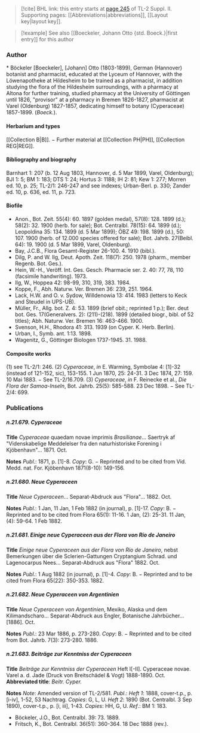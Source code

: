> [!cite] BHL link: this entry starts at [page 245](https://www.biodiversitylibrary.org/item/103859#page/255/mode/1up) of TL-2 Suppl. II.
> Supporting pages: [[Abbreviations|abbreviations]], [[Layout key|layout key]].

> [!example] See also [[Boeckeler, Johann Otto {std. Boeck.}|first entry]] for this author

### Author

\* Böckeler \[Boeckeler\], \[Johann\] Otto (1803-1899), German (Hannover) botanist and pharmacist, educated at the Lyceum of Hannover, with the Löwenapotheke at Hildesheim to be trained as a pharmacist, in addition studying the flora of the Hildesheim surroundings, with a pharmacy at Altona for further training, studied pharmacy at the University of Göttingen until 1826, "provisor" at a pharmacy in Bremen 1826-1827, pharmacist at Varel (Oldenburg) 1827-1857, dedicating himself to botany (Cyperaceae) 1857-1899. (*Boeck.*).

#### Herbarium and types

[[Collection B|B]]. − Further material at [[Collection PH|PH]], [[Collection REG|REG]].

#### Bibliography and biography

Barnhart 1: 207 (b. 12 Aug 1803, Hannover, d. 5 Mar 1899, Varel, Oldenburg); BJI 1: 5; BM 1: 183; DTS 1: 24; Hortus 3: 1188; IH 2: 81; Kew 1: 277; Morren ed. 10, p. 25; TL-2/1: 246-247 and see indexes; Urban-Berl. p. 330; Zander ed. 10, p. 636, ed. 11, p. 723.

#### Biofile

- Anon., Bot. Zeit. 55(4): 60. 1897 (golden medal), 57(8): 128. 1899 (d.); 58(2): 32. 1900 (herb. for sale); Bot. Centralbl. 78(15): 64. 1899 (d.); Leopoldina 35: 134. 1899 (d. 5 Mar 1899); ÖBZ 49: 198. 1899 (d.), 50: 107. 1900 (herb. of 12.000 species offered for sale); Bot. Jahrb. 27(Beibl. 64): 19. 1900 (d. 5 Mar 1899, Varel, Oldenburg).
- Bay, J.C.B., Flora Gesamt-Register 26-100. 4. 1910 (bibl.).
- Dilg, P. and W. Ilg, Deut. Apoth. Zeit. 118(7): 250. 1978 (pharm., member Regenb. Bot. Ges.).
- Hein, W.-H., Veröff. Int. Ges. Gesch. Pharmacie ser. 2. 40: 77, 78, 110 (facsimile handwriting). 1973.
- Ilg, W., Hoppea 42: 98-99, 310, 319, 383. 1984.
- Koppe, F., Abh. Naturw. Ver. Bremen 36: 239, 251. 1964.
- Lack, H.W. and O. v. Sydow, Willdenowia 13: 414. 1983 (letters to Keck and Steudel in UPS-UB).
- Müller, Fr., Allg. bot. Z. 4: 53. 1899 (brief obit.; reprinted 1 p.); Ber. deut bot. Ges. 17(Generalvers. 2): (211)-(218). 1899 (detailed biogr., bibl. of 52 titles); Abh. Naturw. Ver. Bremen 16: 463-466. 1900.
- Svenson, H.H., Rhodora 41: 313. 1939 (on Cyper. K. Herb. Berlin).
- Urban, I., Symb. ant. 1:13. 1898.
- Wagenitz, G., Göttinger Biologen 1737-1945. 31. 1988.

#### Composite works

(1) see TL-2/1: 246.
(2) *Cyperaceae*, *in* E. Warming, Symbolae 4: \[1\]-32 (instead of 121-152, sic), 153-155. 1 Jun 1870, 25: 24-31. 3 Dec 1874, 27: 159. 10 Mai 1883. − See TL-2/16.709.
(3) *Cyperaceae*, *in* F. Reinecke et al., *Die Flora der Samoa-Inseln*, Bot. Jahrb. 25(5): 585-588. 23 Dec 1898. − See TL-2/4: 699.

### Publications

##### n.21.679. Cyperaceae

**Title**
*Cyperaceae* quaedam novae imprimis *Brasilianae*... Saertryk af "Videnskabelige Meddelelser fra den naturhistoriske Forening i Kjöbenhavn"... 1871. Oct.

**Notes**
*Publ*.: 1871, p. \[1\]-8. *Copy*: G. − Reprinted and to be cited from Vid. Medd. nat. For. Kjöbenhavn 1871(8-10): 149-156.

##### n.21.680. Neue Cyperaceen

**Title**
*Neue Cyperaceen*... Separat-Abdruck aus "Flora"... 1882. Oct.

**Notes**
*Publ*.: 1 Jan, 11 Jan, 1 Feb 1882 (in journal), p. \[1\]-17. *Copy*: B. − Reprinted and to be cited from Flora 65(1): 11-16. 1 Jan, (2): 25-31. 11 Jan, (4): 59-64. 1 Feb 1882.

##### n.21.681. Einige neue Cyperaceen aus der Flora von Rio de Janeiro

**Title**
*Einige neue Cyperaceen aus der Flora von Rio de Janeiro*, nebst Bemerkungen über die Sclerien-Gattungen Cryptangium Schrad. und Lagenocarpus Nees... Separat-Abdruck aus "Flora" 1882. Oct.

**Notes**
*Publ*.: 1 Aug 1882 (in journal), p. \[1\]-4. *Copy*: B. − Reprinted and to be cited from Flora 65(22): 350-353. 1882.

##### n.21.682. Neue Cyperaceen von Argentinien

**Title**
*Neue Cyperaceen von Argentinien*, Mexiko, Alaska und dem Kilimandscharo... Separat-Abdruck aus Engler, Botanische Jahrbücher... \[1886\]. Oct.

**Notes**
*Publ*.: 23 Mar 1886, p. 273-280. *Copy*: B. − Reprinted and to be cited from Bot. Jahrb. 7(3): 273-280. 1886.

##### n.21.683. Beiträge zur Kenntniss der Cyperaceen

**Title**
*Beiträge zur Kenntniss der Cyperaceen* Heft I\[-II\]. Cyperaceae novae. Varel a. d. Jade (Druck von Breitschädel & Vogt) 1888-1890. Oct.
**Abbreviated title**: *Beitr. Cyper.*

**Notes**
*Note*: Amended version of TL-2/581.
*Publ*.: *Heft 1*: 1888, cover-t.p., p. \[i-iv\], 1-52, 53 Nachtrag. *Copies*: G, L, U.
*Heft 2*: 1890 (Bot. Centralbl. 3 Sep 1890), cover-t.p., p. \[i, iii\], 1-43. *Copies*: HH, G, U.
*Ref*.: BM 1: 183.
- Böckeler, J.O., Bot. Centralbl. 39: 73. 1889.
- Fritsch, K., Bot. Centralbl. 36(51): 360-364. 18 Dec 1888 (rev.).

